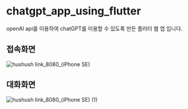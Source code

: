 # chatgpt_app_using_flutter

openAI api를 이용하여 chatGPT를 이용할 수 있도록 만든 플러터 웹 앱 입니다.

## 접속화면

![hushush link_8080_(iPhone SE)](https://user-images.githubusercontent.com/66403979/221361351-c5f9dc4c-ebdd-4032-844f-8d61c746e8e9.png)

## 대화화면

![hushush link_8080_(iPhone SE) (1)](https://user-images.githubusercontent.com/66403979/221361356-46d0080b-ec14-4386-985a-d5e97a379cde.png)


